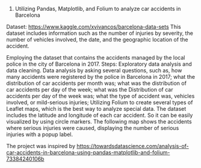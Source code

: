 1.	Utilizing Pandas, Matplotlib, and Folium to analyze car accidents in Barcelona 

Dataset: https://www.kaggle.com/xvivancos/barcelona-data-sets
This dataset includes information such as the number of injuries by severity, the number of vehicles involved, the date, and the geographic location of the accident.

Employing the dataset that contains the accidents managed by the local police in the city of Barcelona in 2017. 
Steps:
	Exploratory data analysis and data cleaning. 
	Data analysis by asking several questions, such as, how many accidents were registered by the police in Barcelona in 2017; what the distribution of car accidents per month was;  what was the distribution of car accidents per day of the week;  what was the Distribution of car accidents per day of the week was; what the type of accident was, vehicles involved, or mild-serious injuries; 
Utilizing  Folium to create several types of Leaflet maps, which is the best way to analyze special data. The dataset includes the latitude and longitude of each car accident. So it  can be easily visualized by using circle markers. The following map shows the accidents where serious injuries were caused, displaying the number of serious injuries with a popup label.

The project was inspired by https://towardsdatascience.com/analysis-of-car-accidents-in-barcelona-using-pandas-matplotlib-and-folium-73384240106b 
